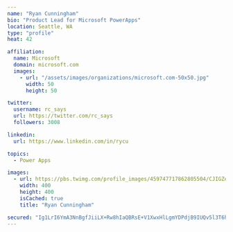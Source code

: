 ```yaml
---
name: "Ryan Cunningham"
bio: "Product Lead for Microsoft PowerApps"
location: Seattle, WA
type: "profile"
heat: 42

affiliation:
  name: Microsoft
  domain: microsoft.com
  images:
    - url: "/assets/images/organizations/microsoft.com-50x50.jpg"
      width: 50
      height: 50

twitter:
  username: rc_says
  url: https://twitter.com/rc_says
  followers: 3008

linkedin:
  url: https://www.linkedin.com/in/rycu

topics:
  - Power Apps

images:
  - url: https://pbs.twimg.com/profile_images/459747717862805504/CJIGZejd_400x400.png
    width: 400
    height: 400
    isCached: true
    title: "Ryan Cunningham"

secured: "Ig1LrI6YmA3NnBgfJiiLX+Rw8hIaQBRsE+V1XwxHlLgmYDPdjB9IUQv5l3T6hp/K2EIZHRaEilkV7qjHpHfZc1l2f48VCQ4eXrNztS4iwWb0w3h9yev4EQkKmVVdgGPZZMTlGKlRvfuy1fWB8qafuJ00d7fcsRdPmXV7fu2HkkvJ8Fv8TQ9wwFYfSkMsrsJ71VtHxvcNIhWOzB9Nqwh5KdryEEfx4J8OP3Yu/eqUC1QlJEmQnTlmZXqz5n/3dgBfe8lO77gtsvs8DU4j2SlIAVgGzcgrZ3tnASMbIDhK3CJwSeSihpSL6Gl2GzeCbsbgZlo0Tcme+7zka98ASuvLJz/3Nvhc+zPTqdp7cAAvew4g8CIbWywlu6fhmVuxEyWxgGuJujYW3QIyW7aubL1MrCkwO2Nx5UMEYBixeHTi7os=;Dve5NkVJoaDi0V2BEWqSEg=="
---
```


